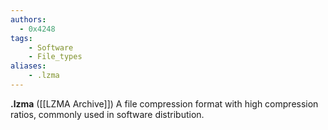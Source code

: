 ```yaml
---
authors:
  - 0x4248
tags:
    - Software
    - File_types
aliases:
    - .lzma
---
```

**.lzma** ([[LZMA Archive]]) A file compression format with high compression ratios, commonly used in software distribution.
